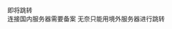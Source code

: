 <script language="javascript" type="text/javascript"> 
	window.location.href="http://47.95.208.248"; 
</script> 

即将跳转 <br>
连接国内服务器需要备案 无奈只能用境外服务器进行跳转
